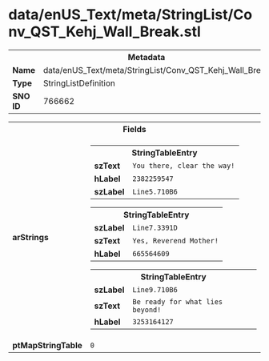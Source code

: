 <h1>data/enUS_Text/meta/StringList/Conv_QST_Kehj_Wall_Break.stl</h1><table><tr><th colspan="100%">Metadata</th></tr><tr><td><b>Name</b></td><td>data/enUS_Text/meta/StringList/Conv_QST_Kehj_Wall_Break.stl</td></tr><tr><td><b>Type</b></td><td>StringListDefinition</td></tr><tr><td><b>SNO ID</b></td><td>766662</td></tr></table>

<table><tr><th colspan="100%">Fields</th></tr><tr><td><b>arStrings</b></td><td><table><tr><th colspan="100%">StringTableEntry</th></tr><tr><td><b>szText</b></td><td><code>You there, clear the way!</code></td></tr><tr><td><b>hLabel</b></td><td><code>2382259547</code></td></tr><tr><td><b>szLabel</b></td><td><code>Line5.710B6</code></td></tr></table>


<table><tr><th colspan="100%">StringTableEntry</th></tr><tr><td><b>szLabel</b></td><td><code>Line7.3391D</code></td></tr><tr><td><b>szText</b></td><td><code>Yes, Reverend Mother!</code></td></tr><tr><td><b>hLabel</b></td><td><code>665564609</code></td></tr></table>


<table><tr><th colspan="100%">StringTableEntry</th></tr><tr><td><b>szLabel</b></td><td><code>Line9.710B6</code></td></tr><tr><td><b>szText</b></td><td><code>Be ready for what lies beyond!</code></td></tr><tr><td><b>hLabel</b></td><td><code>3253164127</code></td></tr></table>


</td></tr><tr><td><b>ptMapStringTable</b></td><td><code>0</code></td></tr></table>

